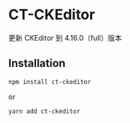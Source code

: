 # CT-CKEditor

更新 CKEditor 到 4.16.0（full）版本

## Installation

```node
npm install ct-ckeditor
```

or

```node
yarn add ct-ckeditor
```
